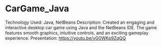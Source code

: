 # CarGame_Java
Technology Used: Java, NetBeans
Description: Created an engaging and interactive desktop car game using Java and the NetBeans IDE. The game features smooth graphics, intuitive controls, and an exciting gameplay experience.
Presentation: https://youtu.be/yG0WKp9ZqQQ

